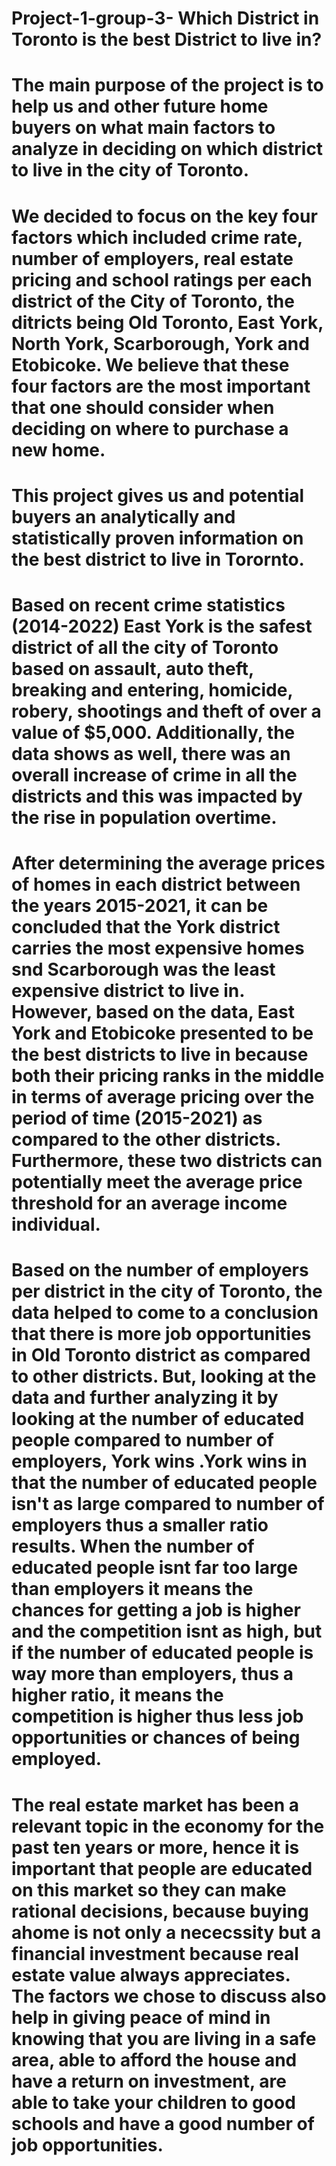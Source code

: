 # Project-1-group-3- Which District in Toronto is the best District to live in?


# The main purpose of the project is to help us and other future home buyers on what main factors to analyze in deciding on which district to live in the city of Toronto.

# We decided to focus on the key four factors which included crime rate, number of employers, real estate pricing and school ratings per each district of the City of Toronto, the ditricts being Old Toronto, East York, North York, Scarborough, York and Etobicoke. We believe that these four factors are the most important that one should consider when deciding on where to purchase a new home.

# This project gives us and potential buyers an analytically and statistically proven information on the best district to live in Torornto.

# Based on recent crime statistics (2014-2022) East York is the safest district of all the city of Toronto based on assault, auto theft, breaking and entering, homicide, robery, shootings and theft of over a value of $5,000. Additionally, the data shows as well, there was an overall increase of crime in all the districts and this was impacted by the rise in population overtime.

# After determining the average prices of homes in each district between the years 2015-2021, it can be concluded that the York district carries the most expensive homes snd Scarborough was the least expensive district to live in. However, based on the data, East York and Etobicoke presented to be the best districts to live in because both their pricing ranks in the middle in terms of average pricing over the period of time (2015-2021) as compared to the other districts. Furthermore, these two districts can potentially meet the average price threshold for an average income individual.

# Based on the number of employers per district in the city of Toronto, the data helped to come to a conclusion that there is more job opportunities in Old Toronto district as compared to other districts. But, looking at the data and further analyzing it by looking at the number of educated people compared to number of employers, York wins .York wins in that the number of educated people isn't as large compared to number of employers thus a smaller ratio results. When the number of educated people isnt far too large than employers it means the chances for getting a job is higher and the competition isnt as high, but if the number of educated people is way more than employers, thus a higher ratio, it means the competition is higher thus less job opportunities or chances of being employed.


#



# The real estate market has been a relevant topic in the economy for the past ten years or more, hence it is important that people are educated on this market so they can make rational decisions, because buying  ahome is not only a nececssity but a financial investment because real estate value always appreciates. The factors we chose to discuss also help in giving peace of mind in knowing that you are living in a safe area, able to afford the house and have a return on investment, are able to take your children to good schools and have a good number of job opportunities.
